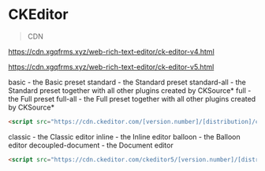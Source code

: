 # CKEditor

> CDN

https://cdn.xgqfrms.xyz/web-rich-text-editor/ck-editor-v4.html

https://cdn.xgqfrms.xyz/web-rich-text-editor/ck-editor-v5.html

basic - the Basic preset
standard - the Standard preset
standard-all - the Standard preset together with all other plugins created by CKSource*
full - the Full preset
full-all - the Full preset together with all other plugins created by CKSource*

```html
<script src="https://cdn.ckeditor.com/[version.number]/[distribution]/ckeditor.js"></script>
```

classic - the Classic editor
inline - the Inline editor
balloon - the Balloon editor
decoupled-document - the Document editor

```html
<script src="https://cdn.ckeditor.com/ckeditor5/[version.number]/[distribution]/ckeditor.js"></script>
```
